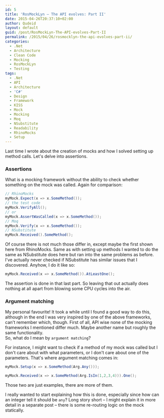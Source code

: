 ```yaml
---
id: 5
title: 'RosMockLyn – The API evolves: Part II'
date: 2015-04-26T20:37:10+02:00
author: Qudeid
layout: default
guid: /post/RosMockLyn-The-API-evolves-Part-II
permalink: /2015/04/26/rosmocklyn-the-api-evolves-part-ii/
categories:
  - .Net
  - Architecture
  - Clean Code
  - Mocking
  - RosMockLyn
  - Testing
tags:
  - .Net
  - API
  - Architecture
  - 'C#'
  - Design
  - Framework
  - KISS
  - Mock
  - Mocking
  - Moq
  - NSubstitute
  - Readability
  - RhinoMocks
  - Setup
---
```

Last time I wrote about the creation of mocks and how I solved setting up method calls. Let's delve into assertions.

### Assertions

What is a mocking framework without the ability to check whether something on the mock was called. Again for comparison:

```csharp
// RhinoMocks 
myMock.Expect(x => x.SomeMethod());
// the test code 
myMock.VerifyAll();
// or 
myMock.AssertWasCalled(x => x.SomeMethod());
// Moq 
myMock.Verify(x => x.SomeMethod());
// NSubstitute 
myMock.Received().SomeMethod();
```

Of course there is not much those differ in, except maybe the first shown here from RhinoMocks. Same as with setting up methods I wanted to do the same as NSubstitute does here but ran into the same problems as before. I've actually never checked if NSubstitute has similar issues that I discovered. Anyhow, I do it like so:

```csharp
myMock.Received(x => x.SomeMethod()).AtLeastOne();
```

The assertion is done in that last part. So leaving that out actually does nothing at all apart from blowing some CPU cycles into the air.

### Argument matching

My personal favourite! It took a while until I found a good way to do this, although in the end I was very inspired by one of the above frameworks, can't remember which, though. First of all, API wise none of the mocking frameworks I mentioned differ much. Maybe another name but roughly the same functionality.  
So, what do I mean by `argument matching`?

For instance, I might want to check if a method of my mock was called but I don't care about with what parameters, or I don't care about one of the parameters. That's where argument matching comes in:

```csharp
myMock.Setup(x => x.SomeMethod(Arg.Any()));

myMock.Received(x => x.SomeMethod(Arg.IsIn(1,2,3,4))).One();
```

Those two are just examples, there are more of them.

I really wanted to start explaining how this is done, especially since how can an integer tell it should be `any`? Long story short – I might explain it in more detail in a separate post – there is some re-routing logic on the mock statically.